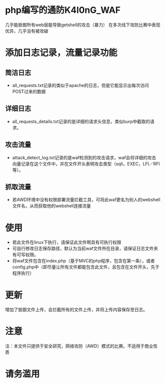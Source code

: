# php编写的通防K4l0nG_WAF
几乎能抵御所有web层能导致getshell的攻击（暴力）
在多次线下攻防比赛中表现优异，几乎没有被攻破

# 添加日志记录，流量记录功能
## 简洁日志
* all_requests.txt记录的类似于apache的日志，但是它能显示出每次访问POST过来的数据
## 详细日志
* all_requests_details.txt记录的是详细的请求头信息，类似burp中截取的请求。
## 攻击流量
* attack_detect_log.txt记录的是waf检测到的攻击请求，waf会将详细的攻击向量记录在这个文件中，并在文件开头表明攻击类型（sqli，EXEC，LFI／RFI等）。
## 抓取流量
* 若AWD环境中没有权限部署流量拦截工具，可将此waf更名为别人的webshell文件名，从而获取他的webshell连接流量
# 使用
* 若此文件在linux下执行，请保证此文件啊具有可执行权限
* 可自行修改日志保存路径，默认为当前waf文件所在目录，请保证日志文件夹有可写权限。
* 将waf文件包含在index.php（基于MVC的php程序，包含在第一条），或者config.php中（即尽量让所有文件都能包含此文件，且包含在文件开头，先于程序执行）
# 更新 
增加了抵御文件上传，会拦截所有的文件上传，并将上传内容保存至日志。
# 注意
注：本文件只提供于安全研究，网络攻防（AWD）模式的比赛。不适用于商业性质
# 请务滥用

